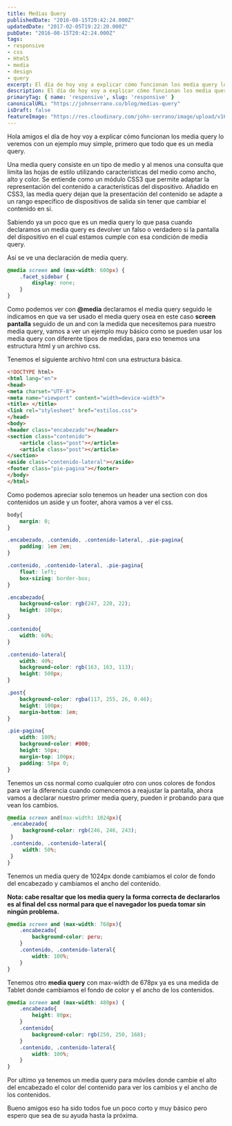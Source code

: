 ```yaml
---
title: Medias Query
publishedDate: "2016-08-15T20:42:24.000Z"
updatedDate: "2017-02-05T19:22:20.000Z"
pubDate: "2016-08-15T20:42:24.000Z"
tags: 
- responsive
- css
- Html5
- media
- design
- query
excerpt: El día de hoy voy a explicar cómo funcionan los media query lo veremos con ejemplo muy simple, primero que todo que es un media query...
description: El día de hoy voy a explicar cómo funcionan los media query lo veremos con ejemplo muy simple, primero que todo que es un media query...
primaryTag: { name: 'responsive', slug: 'responsive' }
canonicalURL: "https://johnserrano.co/blog/medias-query"
isDraft: false
featureImage: "https://res.cloudinary.com/john-serrano/image/upload/v1683383976/John%20Serrano/Blog%20Post/medias-query/responsive_dh1yzn.jpg"
---
```


Hola amigos el día de hoy voy a explicar cómo funcionan los media query lo veremos con un ejemplo muy simple, primero que todo que es un media query.

Una media query consiste en un tipo de medio y al menos una consulta que limita las hojas de estilo utilizando características del medio como ancho, alto y color. Se entiende como un módulo CSS3 que permite adaptar la representación del contenido a características del dispositivo. Añadido en CSS3, las media query dejan que la presentación del contenido se adapte a un rango específico de dispositivos de salida sin tener que cambiar el contenido en sí.

Sabiendo ya un poco que es un media query lo que pasa cuando declaramos un media query es devolver un falso o verdadero si la pantalla del dispositivo en el cual estamos cumple con esa condición de media query.

Así se ve una declaración de media query.

```css
@media screen and (max-width: 600px) {
    .facet_sidebar {
        display: none;
    }
}
```
    

Como podemos ver con **@media** declaramos el media query seguido le indicamos en que va ser usado el media query osea en este caso **screen pantalla** seguido de un and con la medida que necesitemos para nuestro media query, vamos a ver un ejemplo muy básico como se pueden usar los media query con diferente tipos de medidas, para eso tenemos una estructura html y un archivo css.

Tenemos el siguiente archivo html con una estructura básica.

```html
<!DOCTYPE html>
<html lang="en">
<head>
<meta charset="UTF-8">
<meta name="viewport" content="width=device-width">
<title>	</title>
<link rel="stylesheet" href="estilos.css">
</head>
<body>
<header class="encabezado"></header>
<section class="contenido">
    <article class="post"></article>
    <article class="post"></article>
</section>
<aside class="contenido-lateral"></aside>
<footer class="pie-pagina"></footer>
</body>
</html>
```
    

Como podemos apreciar solo tenemos un header una section con dos contenidos un aside y un footer, ahora vamos a ver el css.

```css
body{
    margin: 0;
}

.encabezado, .contenido, .contenido-lateral, .pie-pagina{
    padding: 1em 2em;
}

.contenido, .contenido-lateral, .pie-pagina{
    float: left;
    box-sizing: border-box;
}

.encabezado{
    background-color: rgb(247, 220, 22);
    height: 100px;
}

.contenido{
    width: 60%; 
}

.contenido-lateral{
    width: 40%;
    background-color: rgb(163, 163, 113);
    height: 500px;
}

.post{
    background-color: rgba(117, 255, 26, 0.46);
    height: 100px;
    margin-bottom: 1em;
}

.pie-pagina{
    width: 100%;
    background-color: #000;
    height: 50px;
    margin-top: 100px;
    padding: 50px 0;
}
```
    

Tenemos un css normal como cualquier otro con unos colores de fondos para ver la diferencia cuando comencemos a reajustar la pantalla, ahora vamos a declarar nuestro primer media query, pueden ir probando para que vean los cambios.

   ```css
@media screen and(max-width: 1024px){
    .encabezado{
        background-color: rgb(246, 246, 243);
    }
    .contenido, .contenido-lateral{
        width: 50%;
    }
}
```
    

Tenemos un media query de 1024px donde cambiamos el color de fondo del encabezado y cambiamos el ancho del contenido.

**Nota: cabe resaltar que los media query la forma correcta de declararlos es al final del css normal para que el navegador los pueda tomar sin ningún problema.**

```css
@media screen and (max-width: 768px){
    .encabezado{
        background-color: peru;
    }
    .contenido, .contenido-lateral{
        width: 100%;
    }
}
```
    

Tenemos otro **media query** con max-width de 678px ya es una medida de Tablet donde cambiamos el fondo de color y el ancho de los contenidos.

```css
@media screen and (max-width: 480px) {
    .encabezado{
        height: 80px;
    }
    .contenido{
        background-color: rgb(250, 250, 168);
    }
    .contenido, .contenido-lateral{
        width: 100%;
    }
}
```
    

Por ultimo ya tenemos un media query para móviles donde cambie el alto del encabezado el color del contenido para ver los cambios y el ancho de los contenidos.

Bueno amigos eso ha sido todos fue un poco corto y muy básico pero espero que sea de su ayuda hasta la próxima.
